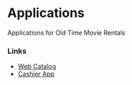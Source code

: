 # Applications

Applications for Old Time Movie Rentals

### Links
- [Web Catalog](web_catalog/)
- [Cashier App](cashier_app/)